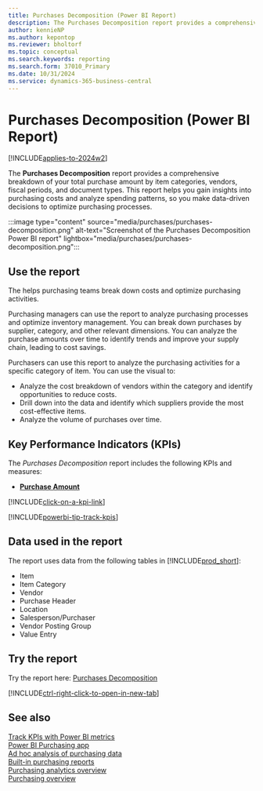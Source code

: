 ```yaml
---
title: Purchases Decomposition (Power BI Report)
description: The Purchases Decomposition report provides a comprehensive breakdown of your total purchase amount by item categories, vendors, fiscal periods, and document types.
author: kennieNP
ms.author: kepontop
ms.reviewer: bholtorf
ms.topic: conceptual
ms.search.keywords: reporting
ms.search.form: 37010_Primary
ms.date: 10/31/2024
ms.service: dynamics-365-business-central
---
```


# Purchases Decomposition (Power BI Report)

[!INCLUDE[applies-to-2024w2](includes/applies-to-2024w2.md)]

The **Purchases Decomposition** report provides a comprehensive breakdown of your total purchase amount by item categories, vendors, fiscal periods, and document types. This report helps you gain insights into purchasing costs and analyze spending patterns, so you make data-driven decisions to optimize purchasing processes.  

:::image type="content" source="media/purchases/purchases-decomposition.png" alt-text="Screenshot of the Purchases Decomposition Power BI report" lightbox="media/purchases/purchases-decomposition.png":::

## Use the report

The helps purchasing teams break down costs and optimize purchasing activities.

Purchasing managers can use the report to analyze purchasing processes and optimize inventory management. You can break down purchases by supplier, category, and other relevant dimensions. You can analyze the purchase amounts over time to identify trends and improve your supply chain, leading to cost savings.

Purchasers can use this report to analyze the purchasing activities for a specific category of item. You can use the visual to:

- Analyze the cost breakdown of vendors within the category and identify opportunities to reduce costs.
- Drill down into the data and identify which suppliers provide the most cost-effective items.
- Analyze the volume of purchases over time.

## Key Performance Indicators (KPIs)

The *Purchases Decomposition* report includes the following KPIs and measures: 

- [**Purchase Amount**](purchases-powerbi-kpis.md#purchase-amount)

[!INCLUDE[click-on-a-kpi-link](includes/click-on-a-kpi-link.md)] 

[!INCLUDE[powerbi-tip-track-kpis](includes/powerbi-tip-track-kpis.md)]

## Data used in the report

The report uses data from the following tables in [!INCLUDE[prod_short](includes/prod_short.md)]:

- Item
- Item Category
- Vendor
- Purchase Header
- Location
- Salesperson/Purchaser
- Vendor Posting Group
- Value Entry

## Try the report

Try the report here: [Purchases Decomposition](https://businesscentral.dynamics.com?page=37010)

[!INCLUDE[ctrl-right-click-to-open-in-new-tab](includes/ctrl-right-click-to-open-in-new-tab.md)]

## See also

[Track KPIs with Power BI metrics](track-kpis-with-power-bi-metrics.md)  
[Power BI Purchasing app](purchases-powerbi-app.md)  
[Ad hoc analysis of purchasing data](ad-hoc-analysis-purchasing.md)  
[Built-in purchasing reports](purchase-reports.md)  
[Purchasing analytics overview](purchasing-analytics-overview.md)  
[Purchasing overview](purchasing-manage-purchasing.md)